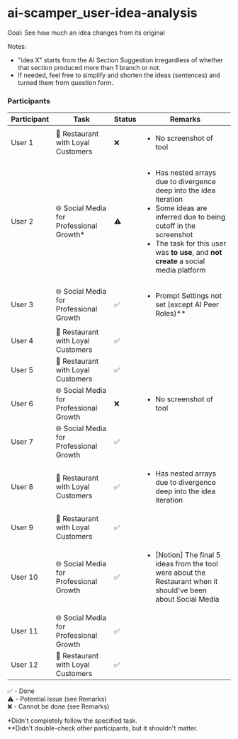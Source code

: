 # ai-scamper_user-idea-analysis

Goal: See how much an idea changes from its original

Notes:
- "idea X" starts from the AI Section Suggestion irregardless of whether that section produced more than 1 branch or not.
- If needed, feel free to simplify and shorten the ideas (sentences) and turned them from question form.

### Participants
| Participant | Task | Status | Remarks |
| ----------- | ---- | ------ | ------- |
| User 1      | 🍕 Restaurant with Loyal Customers | ❌ | <ul><li>No screenshot of tool |
| User 2      | 🌐 Social Media for Professional Growth* | ⚠️ | <ul><li>Has nested arrays due to divergence deep into the idea iteration</li><li>Some ideas are inferred due to being cutoff in the screenshot</li><li>The task for this user was **to use**, and **not create** a social media platform</li></ul> |
| User 3      | 🌐 Social Media for Professional Growth | ✅ | <ul><li>Prompt Settings not set (except AI Peer Roles)**</li></ul> |
| User 4      | 🍕 Restaurant with Loyal Customers | ✅ |
| User 5      | 🍕 Restaurant with Loyal Customers | ✅ |
| User 6      | 🌐 Social Media for Professional Growth | ❌ | <ul><li>No screenshot of tool</li></ul> |
| User 7      | 🌐 Social Media for Professional Growth | ✅ |
| User 8      | 🍕 Restaurant with Loyal Customers | ✅ | <ul><li>Has nested arrays due to divergence deep into the idea iteration</li></ul> |
| User 9      | 🍕 Restaurant with Loyal Customers | ✅ |
| User 10     | 🌐 Social Media for Professional Growth | ✅ | <ul><li>[Notion] The final 5 ideas from the tool were about the Restaurant when it should've been about Social Media</li></ul>
| User 11     | 🌐 Social Media for Professional Growth | ✅ |
| User 12     | 🍕 Restaurant with Loyal Customers | ✅ |

✅ - Done <br>
⚠️ - Potential issue (see Remarks) <br>
❌ - Cannot be done (see Remarks)

*Didn't completely follow the specified task. <br>
**Didn't double-check other participants, but it shouldn't matter.
